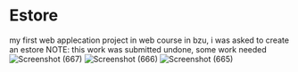 # Estore
my first web applecation project
in web course in bzu, i was asked to create an estore
NOTE: this work was submitted undone, some work needed
![Screenshot (667)](https://github.com/mohaTaha23/Estore/assets/93288009/97a298b7-2889-44f5-babe-1ab37d058e2d)
![Screenshot (666)](https://github.com/mohaTaha23/Estore/assets/93288009/a55bbbe1-34b6-4460-8934-8913bebed4b3)
![Screenshot (665)](https://github.com/mohaTaha23/Estore/assets/93288009/6df61efe-a2e2-4c22-987d-fe5007d799a5)
